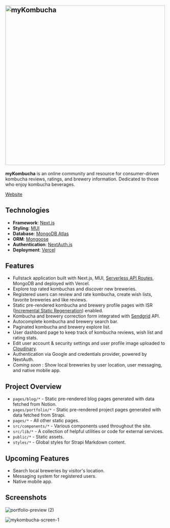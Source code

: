 ## <img src="https://res.cloudinary.com/jjo/image/upload/v1651018664/myKombucha/Logo/topbar-logo_ha3vu9.svg" alt="myKombucha" width="500">

**myKombucha** is an online community and resource for consumer-driven kombucha reviews, ratings, and brewery information. Dedicated to those who enjoy kombucha beverages.

[Website](https://mykombucha.net)

## Technologies

- **Framework**: [Next.js](https://nextjs.org)
- **Styling**: [MUI](https://mui.org)
- **Database**: [MongoDB Atlas](https://mongodb.com)
- **ORM**: [Mongoose](https://mongoosejs.com)
- **Authentication**: [NextAuth.js](https://next-auth.js.org)
- **Deployment**: [Vercel](https://vercel.com)

## Features

- Fullstack application built with Next.js, MUI, [Serverless API Routes](https://nextjs.org/blog/next-9#api-routes), MongoDB and deployed with Vercel.
- Explore top rated kombuchas and discover new breweries.
- Registered users can review and rate kombucha, create wish lists, favorite breweries and like reviews.
- Static pre-rendered kombucha and brewery profile pages with ISR ([Incremental Static Regeneration](https://vercel.com/docs/concepts/next.js/incremental-static-regeneration)) enabled.
- Kombucha and brewery correction form integrated with [Sendgrid](https://sendgrid.com) API.
- Autocomplete kombucha and brewery search bar.
- Paginated kombucha and brewery explore list.
- User dashboard page to keep track of kombucha reviews, wish list and rating stats.
- Edit user account & security settings and user profile image uploaded to [Cloudinary](https://cloudinary.com).
- Authentication via Google and credentials provider, powered by NextAuth.
- _Coming soon_ : Show local breweries by user location, user messaging, and native mobile app.

## Project Overview

- `pages/blog/*` - Static pre-rendered blog pages generated with data fetched from Notion.
- `pages/portfolio/*` - Static pre-rendered project pages generated with data fetched from Strapi.
- `pages/*` - All other static pages.
- `src/components/*` - Various components used throughout the site.
- `src/lib/*` - A collection of helpful utilities or code for external services.
- `public/*` - Static assets.
- `styles/*` - Global styles for Strapi Markdown content.

## Upcoming Features

- Search local breweries by visitor's location.
- Messaging system for registered users.
- Native mobile app.

## Screenshots

![portfolio-preview (2)](https://user-images.githubusercontent.com/57969414/183219986-4387f56d-b712-400f-97c6-0007d1007157.png)

![mykombucha-screen-1](https://user-images.githubusercontent.com/57969414/183220183-92ac5afb-6ebe-4097-88e2-50aaadfaa4da.png)

